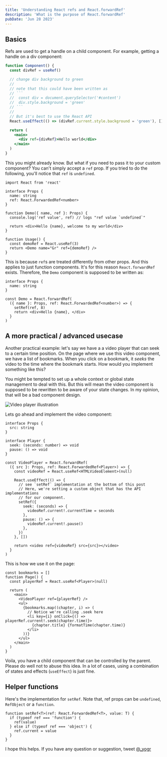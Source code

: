 ```yaml
---
title: 'Understanding React refs and React.forwardRef'
description: 'What is the purpose of React.forwardRef'
pubDate: 'Jun 28 2023'
---
```


## Basics

Refs are used to get a handle on a child component. For example, getting a handle on a div component:

````jsx
function Component() {
  const divRef = useRef()

  // change div background to green
  //
  // note that this could have been written as
  // ```
  //  const div = document.querySelector('#content')
  //  div.style.background = 'green'
  // ```
  //
  // But it's best to use the React API
  React.useEffect(() => (divRef.current.style.background = 'green'), [])

  return (
    <main>
      <div ref={divRef}>Hello world</div>
    </main>
  )
}
````

This you might already know. But what if you need to pass it to your custom component? You can't simply accept a `ref` prop. If you tried to do the following, you'll notice that `ref` is `undefined`.

```tsx
import React from 'react'

interface Props {
  name: string
  ref: React.ForwardedRef<number>
}

function Demo({ name, ref }: Props) {
  console.log('ref value', ref) // logs "ref value `undefined`"

  return <div>Hello {name}, welcome to my world</div>
}

function Usage() {
  const demoRef = React.useRef(3)
  return <Demo name="Gr" ref={demoRef} />
}
```

This is because `ref`s are treated differently from other props. And this applies to just function components. It's for this reason `React.forwardRef` exists. Therefore, the `Demo` component is supposed to be written as:

```tsx
interface Props {
  name: string
}

const Demo = React.forwardRef(
  ({ name }: Props, ref: React.ForwardedRef<number>) => {
    setRef(ref, 8)
    return <div>Hello {name}, </div>
  }
)
```

## A more practical / advanced usecase

Another practical example: let's say we have a a video player that can seek to a certain time position.
On the page where we use this video component, we have a list of bookmarks. When you click on a bookmark, it _seeks_ the video to the time where the bookmark starts. How would you implement something like this?

You might be tempted to set up a whole context or global state management to deal with this. But this will mean the video component is supposed to be rewritten to be aware of your state changes. In my opinion, that will be a bad component design.

![Video player illustration](/video-player-ref-illustration.png)

Lets go ahead and implement the video component:

```tsx
interface Props {
  src: string
}

interface Player {
  seek: (seconds: number) => void
  pause: () => void
}

const VideoPlayer = React.forwardRef(
  ({ src }: Props, ref: React.ForwardedRef<Player>) => {
    const videoRef = React.useRef<HTMLVideoElement>(null)

    React.useEffect(() => {
      // see `setRef` implementation at the bottom of this post
      // Here, we're setting a custom object that has the API implementations
      // for our component.
      setRef({
        seek: (seconds) => {
          videoRef.current!.currentTime = seconds
        },
        pause: () => {
          videoRef.current!.pause()
        },
      })
    }, [])

    return <video ref={videoRef} src={src}></video>
  }
)
```

This is how we use it on the page:

```tsx
const bookmarks = []
function Page() {
  const playerRef = React.useRef<Player>(null)

  return (
    <main>
      <VideoPlayer ref={playerRef} />
      <ul>
        {bookmarks.map((chapter, i) => (
          // Notice we're calling .seek here
          <li key={i} onClick={() => playerRef.current!.seek(chapter.time)}>
            {chapter.title} {formatTime(chapter.time)}
          </li>
        ))}
      </ul>
    </main>
  )
}
```

Voila, you have a child component that can be controlled by the parent. Please do well not to abuse this idea. In a lot of cases, using a combination of states and effects (`useEffect`) is just fine.

## Helper functions

Here's the implementation for `setRef`. Note that, ref props can be `undefined`, `RefObject` or a `function`.

```tsx
function setRef<T>(ref: React.ForwardedRef<T>, value: T) {
  if (typeof ref === 'function') {
    ref(value)
  } else if (typeof ref === 'object') {
    ref.current = value
  }
}
```

I hope this helps. If you have any question or suggestion, tweet [@\_yogr](https://twitter.com/_yogr)
